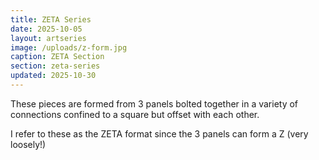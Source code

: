 ```yaml
---
title: ZETA Series
date: 2025-10-05
layout: artseries
image: /uploads/z-form.jpg
caption: ZETA Section
section: zeta-series
updated: 2025-10-30
---
```


These pieces are formed from 3 panels bolted together in a variety of connections confined to a square but offset with each other.

I refer to these as the ZETA format since the 3 panels can form a Z (very loosely!)